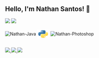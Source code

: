 ## Hello, I'm Nathan Santos! 👋

<div>
  <img height="185cm" src="https://github-readme-stats.vercel.app/api?username=enejota-njs&show_icons=true&theme=holi&include_all_commits=true&count_private=true&cache_seconds=1"/>
  <img height="170cm" src="https://github-readme-stats.vercel.app/api/top-langs/?username=enejota-njs&layout=compact&langs_count=16&theme=holi&count_private=true&cache_seconds=1"/>
</div>

<div style="display: inline_block"><br>
  <img align="center" alt="Nathan-Java" height="30" width="40" src="https://cdn.jsdelivr.net/gh/devicons/devicon@latest/icons/java/java-original.svg">
  <img align="center" alt="Nathan-Python" height="30" width="40" src="https://raw.githubusercontent.com/devicons/devicon/master/icons/python/python-original.svg">
  <img align="center" alt="Nathan-Photoshop" height="30" width="40" src="https://cdn.jsdelivr.net/gh/devicons/devicon@latest/icons/photoshop/photoshop-original.svg"> 
</div>

##

<a href="mailto:ns03052006@gmail.com" target="_blank">
  <img src="https://img.shields.io/badge/Gmail-D14836?style=for-the-badge&logo=gmail&logoColor=white">
</a>
<a href="https://instagram.com/njs_nathan" target="_blank">
  <img src="https://img.shields.io/badge/Instagram-E4405F?style=for-the-badge&logo=instagram&logoColor=white">
</a>
<a href="https://www.linkedin.com/in/nathan-de-jesus-dos-santos-6868a0317" target="_blank">
  <img src="https://img.shields.io/badge/LinkedIn-0A66C2?style=for-the-badge&logo=linkedin&logoColor=white">
</a>
